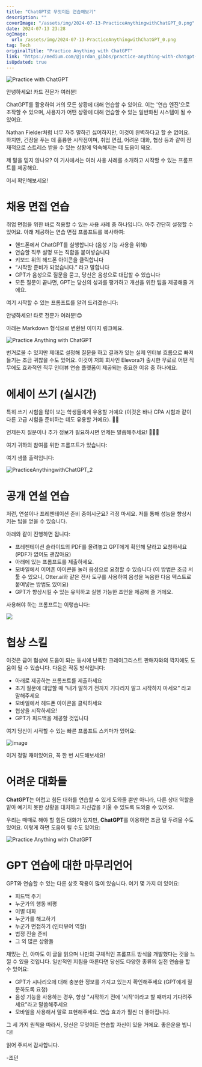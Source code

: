 ```yaml
---
title: "ChatGPT로 무엇이든 연습해보기"
description: ""
coverImage: "/assets/img/2024-07-13-PracticeAnythingwithChatGPT_0.png"
date: 2024-07-13 23:28
ogImage:
  url: /assets/img/2024-07-13-PracticeAnythingwithChatGPT_0.png
tag: Tech
originalTitle: "Practice Anything with ChatGPT"
link: "https://medium.com/@jordan_gibbs/practice-anything-with-chatgpt-42ca177c2c14"
isUpdated: true
---
```


![Practice with ChatGPT](/assets/img/2024-07-13-PracticeAnythingwithChatGPT_0.png)

안녕하세요! 카드 전문가 여러분!

ChatGPT를 활용하여 거의 모든 상황에 대해 연습할 수 있어요. 이는 '연습 엔진'으로 조작할 수 있으며, 사용자가 어떤 상황에 대해 연습할 수 있는 일반화된 시스템이 될 수 있어요.

Nathan Fielder처럼 너무 자주 말하긴 싫어하지만, 이것이 완벽하다고 할 순 없어요. 하지만, 긴장을 푸는 데 훌륭한 시작점이며, 취업 면접, 어려운 대화, 협상 등과 같이 잠재적으로 스트레스 받을 수 있는 상황에 익숙해지는 데 도움이 돼요.

제 말을 믿지 않나요? 이 기사에서는 여러 사용 사례를 소개하고 시작할 수 있는 프롬프트를 제공해요.

어서 확인해보세요!

<!-- cozy-coder - 수평 -->

<ins class="adsbygoogle"
     style="display:block"
     data-ad-client="ca-pub-4877378276818686"
     data-ad-slot="1107185301"
     data-ad-format="auto"
     data-full-width-responsive="true"></ins>

<script>
     (adsbygoogle = window.adsbygoogle || []).push({});
</script>

# 채용 면접 연습

취업 면접을 위한 바로 적용할 수 있는 사용 사례 중 하나입니다. 아주 간단히 설정할 수 있어요. 아래 제공하는 연습 면접 프롬프트를 복사하여:

- 핸드폰에서 ChatGPT를 실행합니다 (음성 기능 사용을 위해)
- 연습할 직무 설명 또는 직함을 붙여넣습니다
- 키보드 위의 헤드폰 아이콘을 클릭합니다
- “시작할 준비가 되었습니다.” 라고 말합니다
- GPT가 음성으로 질문을 묻고, 당신은 음성으로 대답할 수 있습니다
- 모든 질문이 끝나면, GPT는 당신의 성과를 평가하고 개선을 위한 팁을 제공해줄 거에요.

여기 시작할 수 있는 프롬프트를 알려 드리겠습니다:

<!-- cozy-coder - 수평 -->

<ins class="adsbygoogle"
     style="display:block"
     data-ad-client="ca-pub-4877378276818686"
     data-ad-slot="1107185301"
     data-ad-format="auto"
     data-full-width-responsive="true"></ins>

<script>
     (adsbygoogle = window.adsbygoogle || []).push({});
</script>

안녕하세요! 타로 전문가 여러분!😊

아래는 Markdown 형식으로 변환된 이미지 링크에요.

![Practice Anything with ChatGPT](/assets/img/2024-07-13-PracticeAnythingwithChatGPT_1.png)

번거로울 수 있지만 제대로 설정해 질문을 하고 결과가 있는 실제 인터뷰 흐름으로 빠져들기는 조금 귀찮을 수도 있어요. 이것이 저희 회사인 Elevora가 출시한 무료로 어떤 직무에도 효과적인 직무 인터뷰 연습 플랫폼이 제공되는 중요한 이유 중 하나에요.

# 에세이 쓰기 (실시간)

특히 쓰기 시험을 많이 보는 학생들에게 유용할 거예요 (이것은 바나 CPA 시험과 같이 다른 고급 시험을 준비하는 데도 유용할 거에요). 📝✨

언제든지 질문이나 추가 정보가 필요하시면 언제든 말씀해주세요! 🌟✨💖

<!-- cozy-coder - 수평 -->

<ins class="adsbygoogle"
     style="display:block"
     data-ad-client="ca-pub-4877378276818686"
     data-ad-slot="1107185301"
     data-ad-format="auto"
     data-full-width-responsive="true"></ins>

<script>
     (adsbygoogle = window.adsbygoogle || []).push({});
</script>

여기 귀하의 참여를 위한 프롬프트가 있습니다:

여기 샘플 출력입니다:

![PracticeAnythingwithChatGPT_2](/assets/img/2024-07-13-PracticeAnythingwithChatGPT_2.png)

# 공개 연설 연습

<!-- cozy-coder - 수평 -->

<ins class="adsbygoogle"
     style="display:block"
     data-ad-client="ca-pub-4877378276818686"
     data-ad-slot="1107185301"
     data-ad-format="auto"
     data-full-width-responsive="true"></ins>

<script>
     (adsbygoogle = window.adsbygoogle || []).push({});
</script>

저런, 연설이나 프레젠테이션 준비 중이시군요? 걱정 마세요. 저를 통해 성능을 향상시키는 팁을 얻을 수 있습니다.

아래와 같이 진행하면 됩니다:

- 프레젠테이션 슬라이드의 PDF를 올려놓고 GPT에게 확인해 달라고 요청하세요 (PDF가 없어도 괜찮아요)
- 아래에 있는 프롬프트를 제출하세요.
- 모바일에서 이어폰 아이콘을 눌러 음성으로 요청할 수 있습니다 (이 방법은 조금 서툴 수 있으니, Otter.ai와 같은 전사 도구를 사용하여 음성을 녹음한 다음 텍스트로 붙여넣는 방법도 있어요)
- GPT가 향상시킬 수 있는 유익하고 실행 가능한 조언을 제공해 줄 거에요.

사용해야 하는 프롬프트는 이렇습니다:

<!-- cozy-coder - 수평 -->

<ins class="adsbygoogle"
     style="display:block"
     data-ad-client="ca-pub-4877378276818686"
     data-ad-slot="1107185301"
     data-ad-format="auto"
     data-full-width-responsive="true"></ins>

<script>
     (adsbygoogle = window.adsbygoogle || []).push({});
</script>

![](/assets/img/2024-07-13-PracticeAnythingwithChatGPT_3.png)

# 협상 스킬

이것은 급여 협상에 도움이 되는 동시에 난폭한 크레이그리스트 판매자와의 깍지에도 도움이 될 수 있습니다. 다음은 작동 방식입니다:

- 아래로 제공하는 프롬프트를 제출하세요
- 초기 질문에 대답할 때 “내가 말하기 전까지 기다리지 말고 시작하지 마세요” 라고 말해주세요
- 모바일에서 헤드폰 아이콘을 클릭하세요
- 협상을 시작하세요!
- GPT가 피드백을 제공할 것입니다

<!-- cozy-coder - 수평 -->

<ins class="adsbygoogle"
     style="display:block"
     data-ad-client="ca-pub-4877378276818686"
     data-ad-slot="1107185301"
     data-ad-format="auto"
     data-full-width-responsive="true"></ins>

<script>
     (adsbygoogle = window.adsbygoogle || []).push({});
</script>

여기 당신이 시작할 수 있는 빠른 프롬프트 스키마가 있어요:

![image](/assets/img/2024-07-13-PracticeAnythingwithChatGPT_4.png)

이거 정말 재미있어요, 꼭 한 번 시도해보세요!

# 어려운 대화들

<!-- cozy-coder - 수평 -->

<ins class="adsbygoogle"
     style="display:block"
     data-ad-client="ca-pub-4877378276818686"
     data-ad-slot="1107185301"
     data-ad-format="auto"
     data-full-width-responsive="true"></ins>

<script>
     (adsbygoogle = window.adsbygoogle || []).push({});
</script>

**ChatGPT**는 어렵고 힘든 대화를 연습할 수 있게 도와줄 뿐만 아니라, 다른 상대 역할을 맡아 예기치 못한 상황을 대처하고 자신감을 키울 수 있도록 도와줄 수 있어요.

우리는 때때로 해야 할 힘든 대화가 있지만, **ChatGPT**를 이용하면 조금 덜 두려울 수도 있어요. 이렇게 하면 도움이 될 수도 있어요:

![Practice Anything with ChatGPT](/assets/img/2024-07-13-PracticeAnythingwithChatGPT_5.png)

# GPT 연습에 대한 마무리언어

<!-- cozy-coder - 수평 -->

<ins class="adsbygoogle"
     style="display:block"
     data-ad-client="ca-pub-4877378276818686"
     data-ad-slot="1107185301"
     data-ad-format="auto"
     data-full-width-responsive="true"></ins>

<script>
     (adsbygoogle = window.adsbygoogle || []).push({});
</script>

GPT와 연습할 수 있는 다른 상호 작용이 많이 있습니다. 여기 몇 가지 더 있어요:

- 피드백 주기
- 누군가의 행동 비평
- 이별 대화
- 누군가를 해고하기
- 누군가 면접하기 (인터뷰어 역할)
- 법정 진술 준비
- 그 외 많은 상황들

재밌는 건, 아마도 이 글을 읽으며 나만의 구체적인 프롬프트 방식을 개발했다는 것을 느낄 수 있을 것입니다. 일반적인 지침을 따른다면 당신도 다양한 종류의 실전 연습을 할 수 있어요:

- GPT가 시나리오에 대해 충분한 정보를 가지고 있는지 확인해주세요 (GPT에게 질문하도록 요청)
- 음성 기능을 사용하는 경우, 항상 "시작하기 전에 '시작'이라고 할 때까지 기다려주세요"라고 말씀해주세요
- 모바일을 사용해서 말로 표현해주세요. 연습 효과가 훨씬 더 좋아집니다.

<!-- cozy-coder - 수평 -->

<ins class="adsbygoogle"
     style="display:block"
     data-ad-client="ca-pub-4877378276818686"
     data-ad-slot="1107185301"
     data-ad-format="auto"
     data-full-width-responsive="true"></ins>

<script>
     (adsbygoogle = window.adsbygoogle || []).push({});
</script>

그 세 가지 원칙을 따라서, 당신은 무엇이든 연습할 자신이 있을 거에요. 좋은운을 빕니다!

읽어 주셔서 감사합니다.

-조던
